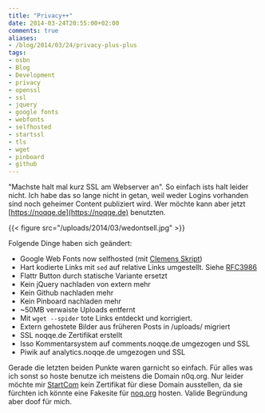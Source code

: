 ```yaml
---
title: "Privacy++"
date: 2014-03-24T20:55:00+02:00
comments: true
aliases:
- /blog/2014/03/24/privacy-plus-plus
tags:
- osbn
- Blog
- Development
- privacy
- openssl
- ssl
- jquery
- google fonts
- webfonts
- selfhosted
- startssl
- tls
- wget
- pinboard
- github
---
```


"Machste halt mal kurz SSL am Webserver an". So einfach ists halt leider
nicht.  Ich habe das so lange nicht in getan, weil weder Logins vorhanden
sind noch geheimer Content publiziert wird.  Wer möchte kann aber jetzt
[https://noqqe.de](https://noqqe.de) benutzten.

{{< figure src="/uploads/2014/03/wedontsell.jpg" >}}

Folgende Dinge haben sich geändert:

* Google Web Fonts now selfhosted (mit [Clemens Skript](https://neverpanic.de/blog/2014/03/19/downloading-google-web-fonts-for-local-hosting/))
* Hart kodierte Links mit `sed` auf relative Links umgestellt. Siehe
  [RFC3986](https://tools.ietf.org/html/rfc3986#section-4.2)
* Flattr Button durch statische Variante ersetzt
* Kein jQuery nachladen von extern mehr
* Kein Github nachladen mehr
* Kein Pinboard nachladen mehr
* ~50MB verwaiste Uploads entfernt
* Mit `wget --spider` tote Links entdeckt und korrigiert.
* Extern gehostete Bilder aus früheren Posts in /uploads/ migriert
* SSL noqqe.de Zertifikat erstellt
* Isso Kommentarsystem auf comments.noqqe.de umgezogen und SSL
* Piwik auf analytics.noqqe.de umgezogen und SSL

Gerade die letzten beiden Punkte waren garnicht so einfach. Für alles was
ich sonst so hoste benutze ich meistens die Domain n0q.org. Nur leider
möchte mir [StartCom](https://startssl.com) kein Zertifikat für diese
Domain ausstellen, da sie fürchten ich könnte eine Fakesite für
[noq.org](http://noq.org) hosten.  Valide Begründung aber doof für mich.
